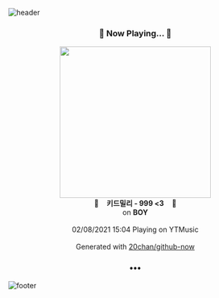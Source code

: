 ![header](https://capsule-render.vercel.app/api?type=wave&height=170&section=header&text=Hi.%20I'm%20SHIFT&fontColor=090707&fontAlignX=45&fontAlignY=65&fontSize=100)

<h3 align="center">🎵 Now Playing... 🎵</h3>
<p align="center">
  <a href="https://music.youtube.com/channel/UCYzWVpdZqtp6Ihtzy4_9M3g">
    <img width="300" src="https://lh3.googleusercontent.com/PqJdpkMFJ1SE_zydvgwnQy5PeZhxLWh4DJipQRC6hIxqThT563fkVaDuwSSboA9sIqZA2dfC3UJ4LJs">
  </a>
  <br>
  🎵&nbsp&nbsp&nbsp <b>키드밀리 - 999 <3</b> &nbsp&nbsp&nbsp🎵
  <br>
  on <b>BOY</b>
  
  <br />
  <br />
  02/08/2021 15:04 Playing on YTMusic
  <br />
  <br />
  Generated with <a href="https://github.com/20chan/github-now">20chan/github-now</a>
</p>

<h3 align="center">•••</h3>

![footer](https://capsule-render.vercel.app/api?type=wave&height=150&section=footer)
